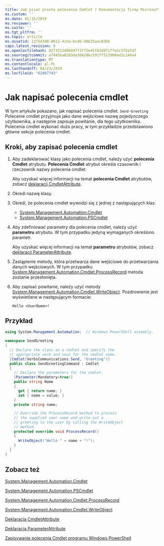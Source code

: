 ```yaml
---
title: Jak pisać proste polecenie Cmdlet | Dokumentacja firmy Microsoft
ms.custom: ''
ms.date: 01/15/2019
ms.reviewer: ''
ms.suite: ''
ms.tgt_pltfrm: ''
ms.topic: article
ms.assetid: 137543d8-0012-4cba-bcd6-98b25aac83bb
caps.latest.revision: 9
ms.openlocfilehash: 8271512d06047f3ff5e45f81d971ffe2c1f6afd7
ms.sourcegitcommit: e7445ba8203da304286c591ff513900ad1c244a4
ms.translationtype: MT
ms.contentlocale: pl-PL
ms.lasthandoff: 04/23/2019
ms.locfileid: "62067743"
---
```

# <a name="how-to-write-a-cmdlet"></a>Jak napisać polecenia cmdlet

W tym artykule pokazano, jak napisać polecenia cmdlet. `Send-Greeting` Polecenie cmdlet przyjmuje jako dane wejściowe nazwę pojedynczego użytkownika, a następnie zapisuje powitanie, dla tego użytkownika. Polecenia cmdlet wykonać dużo pracy, w tym przykładzie przedstawiono główne sekcje polecenia cmdlet.

## <a name="steps-to-write-a-cmdlet"></a>Kroki, aby zapisać polecenia cmdlet

1. Aby zadeklarować klasy jako polecenia cmdlet, należy użyć **polecenia Cmdlet** atrybutu. **Polecenia Cmdlet** atrybut określa czasownik i rzeczownik nazwy polecenia cmdlet.

   Aby uzyskać więcej informacji na temat **polecenia Cmdlet** atrybutów, zobacz [deklaracji CmdletAttribute](cmdlet-attribute-declaration.md).

2. Określ nazwę klasy.

3. Określ, że polecenia cmdlet wywodzi się z jednej z następujących klas:

   * [System.Management.Automation.Cmdlet](/dotnet/api/System.Management.Automation.Cmdlet)
   * [System.Management.Automation.PSCmdlet](/dotnet/api/System.Management.Automation.PSCmdlet)

4. Aby zdefiniować parametry dla polecenia cmdlet, należy użyć **parametru** atrybutu. W tym przypadku jedyną wymaganych określono parametr.

   Aby uzyskać więcej informacji na temat **parametru** atrybutów, zobacz [deklaracji ParameterAttribute](parameter-attribute-declaration.md).

5. Zastąpienie metody, która przetwarza dane wejściowe do przetwarzania danych wejściowych. W tym przypadku [System.Management.Automation.Cmdlet.ProcessRecord](/dotnet/api/System.Management.Automation.Cmdlet.ProcessRecord) metoda zostanie przesłonięta.

6. Aby zapisać powitanie, należy użyć metody [System.Management.Automation.Cmdlet.WriteObject](/dotnet/api/System.Management.Automation.Cmdlet.WriteObject).
   Pozdrowienie jest wyświetlane w następującym formacie:

   ```Output
   Hello <UserName>!
   ```

## <a name="example"></a>Przykład

```csharp
using System.Management.Automation;  // Windows PowerShell assembly.

namespace SendGreeting
{
  // Declare the class as a cmdlet and specify the
  // appropriate verb and noun for the cmdlet name.
  [Cmdlet(VerbsCommunications.Send, "Greeting")]
  public class SendGreetingCommand : Cmdlet
  {
    // Declare the parameters for the cmdlet.
    [Parameter(Mandatory=true)]
    public string Name
    {
      get { return name; }
      set { name = value; }
    }
    private string name;

    // Override the ProcessRecord method to process
    // the supplied user name and write out a
    // greeting to the user by calling the WriteObject
    // method.
    protected override void ProcessRecord()
    {
      WriteObject("Hello " + name + "!");
    }
  }
}
```

## <a name="see-also"></a>Zobacz też

[System.Management.Automation.Cmdlet](/dotnet/api/System.Management.Automation.Cmdlet)

[System.Management.Automation.PSCmdlet](/dotnet/api/System.Management.Automation.PSCmdlet)

[System.Management.Automation.Cmdlet.ProcessRecord](/dotnet/api/System.Management.Automation.Cmdlet.ProcessRecord)

[System.Management.Automation.Cmdlet.WriteObject](/dotnet/api/System.Management.Automation.Cmdlet.WriteObject)

[Deklaracja CmdletAttribute](cmdlet-attribute-declaration.md)

[Deklaracja ParameterAttribute](parameter-attribute-declaration.md)

[Zapisywanie polecenia Cmdlet programu Windows PowerShell](writing-a-windows-powershell-cmdlet.md)